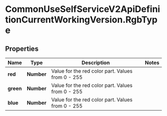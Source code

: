 # CommonUseSelfServiceV2ApiDefinitionCurrentWorkingVersion.RgbType

## Properties
Name | Type | Description | Notes
------------ | ------------- | ------------- | -------------
**red** | **Number** | Value for the red color part. Values from 0 - 255 | 
**green** | **Number** | Value for the red color part. Values from 0 - 255 | 
**blue** | **Number** | Value for the red color part. Values from 0 - 255 | 
